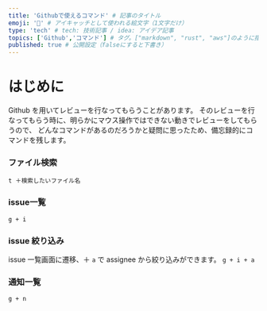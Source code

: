 ```yaml
---
title: 'Githubで使えるコマンド' # 記事のタイトル
emoji: '🎯' # アイキャッチとして使われる絵文字（1文字だけ）
type: 'tech' # tech: 技術記事 / idea: アイデア記事
topics: ['Github','コマンド'] # タグ。["markdown", "rust", "aws"]のように指定する
published: true # 公開設定（falseにすると下書き）
---
```


# はじめに
Github を用いてレビューを行なってもらうことがあります。
そのレビューを行なってもらう時に、明らかにマウス操作ではできない動きでレビューをしてもらうので、
どんなコマンドがあるのだろうかと疑問に思ったため、備忘録的にコマンドを残します。


### ファイル検索
`t ＋検索したいファイル名`

### issue一覧
`g + i`

### issue 絞り込み
issue 一覧画面に遷移、＋ `a` で assignee から絞り込みができます。
`g + i + a`

### 通知一覧
`g + n`



